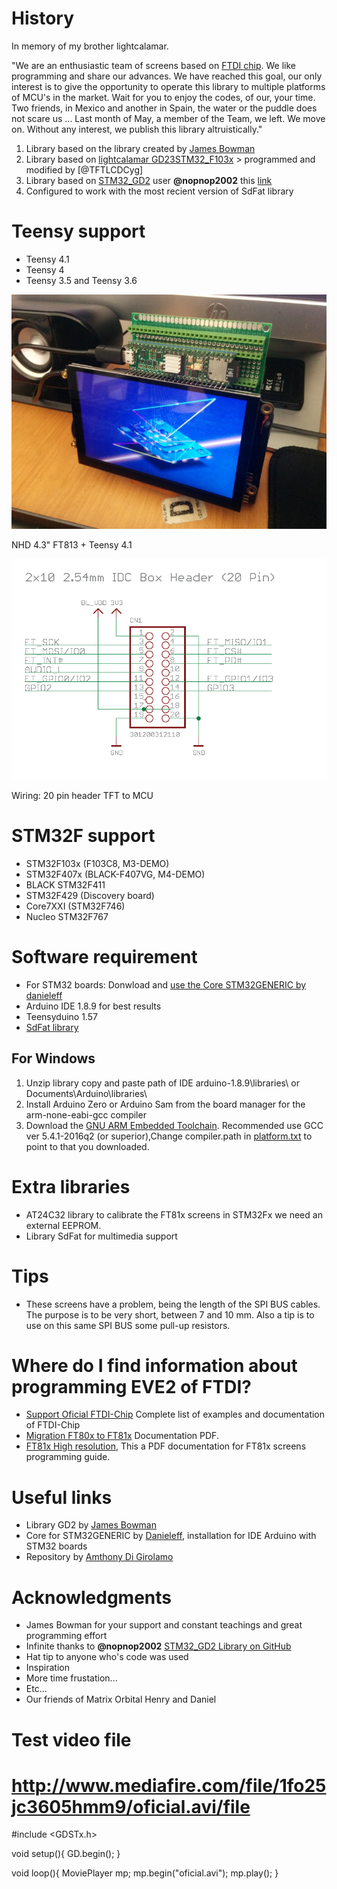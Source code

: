# History
In  memory of my brother lightcalamar.

"We are an enthusiastic team of screens based on [FTDI chip](http://www.ftdichip.com/EVE.htm). We like programming and share our advances. 
We have reached this goal, our only interest is to give the opportunity to operate this library to multiple platforms of MCU's in the market. 
Wait for you to enjoy the codes, of our, your time.
Two friends, in Mexico and another in Spain, the water or the puddle does not scare us ...
Last month of May, a member of the Team, we left. We move on.
Without any interest, we publish this library altruistically."

1. Library based on the library created by [James Bowman](https://github.com/jamesbowman/gd2-lib)
2. Library based on [lightcalamar GD23STM32_F103x](https://github.com/lightcalamar/GD23STM32_F103x) > programmed and modified by [@TFTLCDCyg]
3. Library based on [STM32_GD2](https://github.com/nopnop2002/STM32_GD2) user **@nopnop2002** this [link](http://stm32duino.com/viewtopic.php?f=9&t=3466#p44477)
4. Configured to work with the most recient version of SdFat library

# Teensy support 
* Teensy 4.1	
* Teensy 4
* Teensy 3.5 and Teensy 3.6

![FT81xMania](NHD43.jpg?raw=true "GDSTx")

NHD 4.3" FT813 + Teensy 4.1

![FT81xMania](NHD_header-20pin.png?raw=true "GDSTx")

Wiring: 20 pin header TFT to MCU 

# STM32F support
* STM32F103x (F103C8, M3-DEMO)
* STM32F407x (BLACK-F407VG, M4-DEMO)
* BLACK STM32F411 
* STM32F429 (Discovery board)
* Core7XXI (STM32F746)
* Nucleo STM32F767

# Software requirement
* For STM32 boards: Donwload and [use the Core STM32GENERIC by danieleff](https://github.com/danieleff/STM32GENERIC)
* Arduino IDE 1.8.9 for best results
* Teensyduino 1.57
* [SdFat library](https://github.com/greiman/SdFat)

## For Windows
1. Unzip library copy and paste path of IDE arduino-1.8.9\libraries\ or Documents\Arduino\libraries\
2. Install Arduino Zero or Arduino Sam from the board manager for the arm-none-eabi-gcc compiler
3. Download the [GNU ARM Embedded Toolchain](https://developer.arm.com/open-source/gnu-toolchain/gnu-rm/downloads).
   Recommended use GCC ver 5.4.1-2016q2 (or superior),Change compiler.path in [platform.txt](https://github.com/danieleff/STM32GENERIC/blob/master/STM32/platform.txt#L21) 
   to point to that you downloaded.   
   
# Extra libraries    
* AT24C32 library to calibrate the FT81x screens in STM32Fx we need an external EEPROM. 
* Library SdFat for multimedia support

# Tips
* These screens have a problem, being the length of the SPI BUS cables. The purpose is to be very short, between 7 and 10 mm. Also a tip is to use on this same SPI BUS some pull-up resistors. 

# Where do I find information about programming EVE2 of FTDI?
* [Support Oficial FTDI-Chip](http://www.ftdichip.com/Support/SoftwareExamples/FT800_Projects.htm#FT8xx_Selecting%20an%20LCD%20Display) Complete list of examples and documentation of FTDI-Chip
* [Migration FT80x to FT81x](http://www.ftdichip.com/Support/Documents/AppNotes/AN_390%20FT80x%20To%20FT81x%20Migration%20Guide.pdf) Documentation PDF.
* [FT81x High resolution](http://brtchip.com/wp-content/uploads/Support/Documentation/Datasheets/ICs/EVE/DS_FT81x.pdf), This a PDF documentation for FT81x screens programming guide.

# Useful links
* Library GD2 by [James Bowman](https://github.com/jamesbowman/gd2-lib)
* Core for STM32GENERIC by [Danieleff](https://github.com/danieleff/STM32GENERIC), installation for IDE Arduino with STM32 boards
* Repository by [Amthony Di Girolamo](https://github.com/AnthonyDiGirolamo/gd2-lib-sdfat-testing)

# Acknowledgments
- James Bowman for your support and constant teachings and great programming effort
- Infinite thanks to **@nopnop2002** [STM32_GD2 Library on GitHub](https://github.com/nopnop2002/STM32_GD2)
- Hat tip to anyone who's code was used
- Inspiration
- More time frustation...
- Etc...
- Our friends of Matrix Orbital Henry and Daniel

# Test video file
# http://www.mediafire.com/file/1fo25jc3605hmm9/oficial.avi/file

#include <GDSTx.h>

void setup(){
  GD.begin();
}

void loop(){
  MoviePlayer mp;
  mp.begin("oficial.avi");
  mp.play();
}


